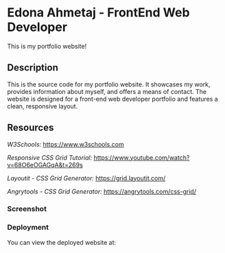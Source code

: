# Edona Ahmetaj - FrontEnd Web Developer
This is my portfolio website!

## Description

This is the source code for my portfolio website. It showcases my work, provides information about myself, and offers a means of contact. The website is designed for a front-end web developer portfolio and features a clean, responsive layout.

## Resources 

*W3Schools:* https://www.w3schools.com

*Responsive CSS Grid Tutorial:* https://www.youtube.com/watch?v=68O6eOGAGqA&t=269s

*Layoutit - CSS Grid Generator:* https://grid.layoutit.com/

*Angrytools - CSS Grid Generator:* https://angrytools.com/css-grid/  

### Screenshot

### Deployment

You can view the deployed website at: 
